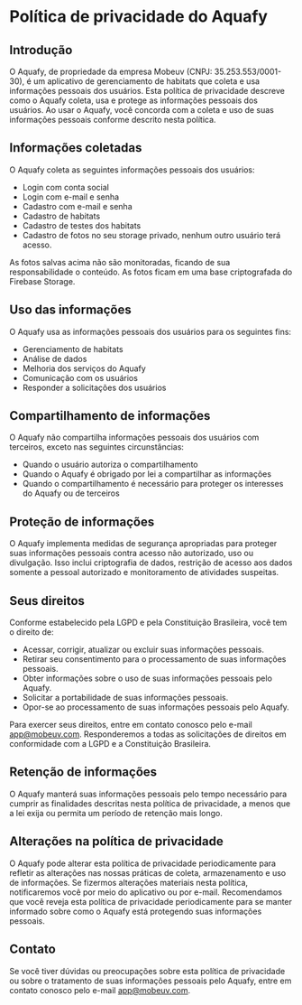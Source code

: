 # Política de privacidade do Aquafy

## Introdução

O Aquafy, de propriedade da empresa Mobeuv (CNPJ: 35.253.553/0001-30), é um aplicativo de gerenciamento de habitats que coleta e usa informações pessoais dos usuários. Esta política de privacidade descreve como o Aquafy coleta, usa e protege as informações pessoais dos usuários. Ao usar o Aquafy, você concorda com a coleta e uso de suas informações pessoais conforme descrito nesta política.

## Informações coletadas

O Aquafy coleta as seguintes informações pessoais dos usuários:

- Login com conta social
- Login com e-mail e senha
- Cadastro com e-mail e senha
- Cadastro de habitats
- Cadastro de testes dos habitats
- Cadastro de fotos no seu storage privado, nenhum outro usuário terá acesso.

As fotos salvas acima não são monitoradas, ficando de sua responsabilidade o conteúdo. As fotos ficam em uma base criptografada do Firebase Storage.

## Uso das informações

O Aquafy usa as informações pessoais dos usuários para os seguintes fins:

- Gerenciamento de habitats
- Análise de dados
- Melhoria dos serviços do Aquafy
- Comunicação com os usuários
- Responder a solicitações dos usuários

## Compartilhamento de informações

O Aquafy não compartilha informações pessoais dos usuários com terceiros, exceto nas seguintes circunstâncias:

- Quando o usuário autoriza o compartilhamento
- Quando o Aquafy é obrigado por lei a compartilhar as informações
- Quando o compartilhamento é necessário para proteger os interesses do Aquafy ou de terceiros

## Proteção de informações

O Aquafy implementa medidas de segurança apropriadas para proteger suas informações pessoais contra acesso não autorizado, uso ou divulgação. Isso inclui criptografia de dados, restrição de acesso aos dados somente a pessoal autorizado e monitoramento de atividades suspeitas.

## Seus direitos

Conforme estabelecido pela LGPD e pela Constituição Brasileira, você tem o direito de:

- Acessar, corrigir, atualizar ou excluir suas informações pessoais.
- Retirar seu consentimento para o processamento de suas informações pessoais.
- Obter informações sobre o uso de suas informações pessoais pelo Aquafy.
- Solicitar a portabilidade de suas informações pessoais.
- Opor-se ao processamento de suas informações pessoais pelo Aquafy.

Para exercer seus direitos, entre em contato conosco pelo e-mail app@mobeuv.com. Responderemos a todas as solicitações de direitos em conformidade com a LGPD e a Constituição Brasileira.

## Retenção de informações

O Aquafy manterá suas informações pessoais pelo tempo necessário para cumprir as finalidades descritas nesta política de privacidade, a menos que a lei exija ou permita um período de retenção mais longo.

## Alterações na política de privacidade

O Aquafy pode alterar esta política de privacidade periodicamente para refletir as alterações nas nossas práticas de coleta, armazenamento e uso de informações. Se fizermos alterações materiais nesta política, notificaremos você por meio do aplicativo ou
por e-mail. Recomendamos que você reveja esta política de privacidade periodicamente para se manter informado sobre como o Aquafy está protegendo suas informações pessoais.

## Contato

Se você tiver dúvidas ou preocupações sobre esta política de privacidade ou sobre o tratamento de suas informações pessoais pelo Aquafy, entre em contato conosco pelo e-mail app@mobeuv.com.
